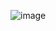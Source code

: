 ![image](https://user-images.githubusercontent.com/73377405/100523455-9c4d3500-31d6-11eb-8e75-612c6d8fb61d.png)
